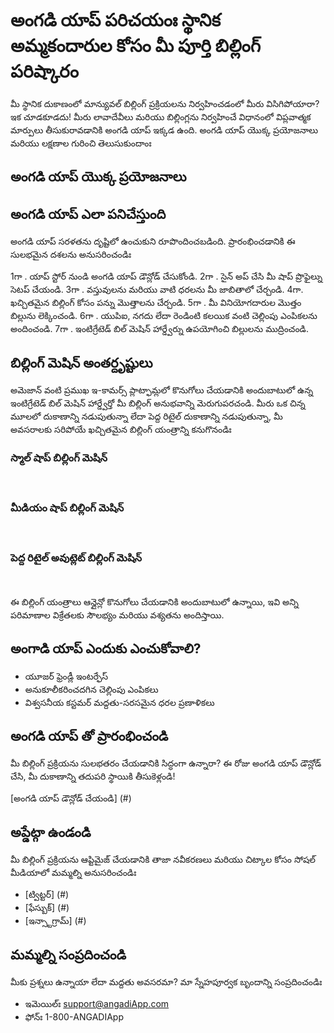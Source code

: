  
<script setup>
  import Cards from '../Components/Cards.vue'
   import BillingMachine from '../Components/BillingMachine.vue';
</script>



# అంగడి యాప్ పరిచయంః స్థానిక అమ్మకందారుల కోసం మీ పూర్తి బిల్లింగ్ పరిష్కారం

మీ స్థానిక దుకాణంలో మాన్యువల్ బిల్లింగ్ ప్రక్రియలను నిర్వహించడంలో మీరు విసిగిపోయారా? ఇక చూడకూడదు! మీరు లావాదేవీలు మరియు బిల్లింగ్లను నిర్వహించే విధానంలో విప్లవాత్మక మార్పులు తీసుకురావడానికి అంగడి యాప్ ఇక్కడ ఉంది. అంగడి యాప్ యొక్క ప్రయోజనాలు మరియు లక్షణాల గురించి తెలుసుకుందాంః

## అంగడి యాప్ యొక్క ప్రయోజనాలు


<Cards title="క్రమబద్ధీకరించబడిన బిల్లింగ్ ప్రక్రియ" description="పొడవైన క్యూలు మరియు దుర్భరమైన లెక్కలకు వీడ్కోలు చెప్పండి. అంగడి యాప్ బిల్లింగ్ ప్రక్రియను క్రమబద్ధీకరిస్తుంది, లావాదేవీలను వేగంగా మరియు ఇబ్బంది లేకుండా చేస్తుంది." />

<Cards title="ఫ్లెక్సిబుల్ పేమెంట్ ఆప్షన్స్" description="అంగడిఆప్తో, వినియోగదారులు యుపిఐ లేదా నగదు ద్వారా చెల్లించవచ్చు, ఇది విక్రేతలు మరియు కొనుగోలుదారులకు వశ్యత మరియు సౌలభ్యాన్ని అందిస్తుంది.
" />
<Cards title="పన్ను మినహాయింపు" description="అంగడి యాప్ విక్రేతలు తమ బిల్లులలో పన్ను మొత్తాలను చేర్చడానికి అనుమతిస్తుంది, ఖచ్చితమైన లెక్కలు మరియు పన్ను నిబంధనలకు అనుగుణంగా ఉండేలా చేస్తుంది.
" />
<Cards title="బిల్ మెషీన్తో అంతరాయం లేని అనుసంధానం" description="అంగడి యాప్ బిల్ మెషిన్ హార్డ్వేర్తో సజావుగా కలిసిపోతుంది, విక్రేతలు బిల్లులను అప్రయత్నంగా ముద్రించడానికి మరియు వృత్తి నైపుణ్యాన్ని పెంపొందించడానికి వీలు కల్పిస్తుంది.
" />


## అంగడి యాప్ ఎలా పనిచేస్తుంది

అంగడి యాప్ సరళతను దృష్టిలో ఉంచుకుని రూపొందించబడింది. ప్రారంభించడానికి ఈ సులభమైన దశలను అనుసరించండిః

1గా . యాప్ స్టోర్ నుండి అంగడి యాప్ డౌన్లోడ్ చేసుకోండి.
2గా . సైన్ అప్ చేసి మీ షాప్ ప్రొఫైల్ను సెటప్ చేయండి.
3గా . వస్తువులను మరియు వాటి ధరలను మీ జాబితాలో చేర్చండి.
4గా. ఖచ్చితమైన బిల్లింగ్ కోసం పన్ను మొత్తాలను చేర్చండి.
5గా . మీ వినియోగదారుల మొత్తం బిల్లును లెక్కించండి.
6గా . యుపిఐ, నగదు లేదా రెండింటి కలయిక వంటి చెల్లింపు ఎంపికలను అందించండి.
7గా . ఇంటిగ్రేటెడ్ బిల్ మెషిన్ హార్డ్వేర్ను ఉపయోగించి బిల్లులను ముద్రించండి.

## బిల్లింగ్ మెషిన్ అంతర్దృష్టులు

అమెజాన్ వంటి ప్రముఖ ఇ-కామర్స్ ప్లాట్ఫామ్లలో కొనుగోలు చేయడానికి అందుబాటులో ఉన్న ఇంటిగ్రేటెడ్ బిల్ మెషిన్ హార్డ్వేర్తో మీ బిల్లింగ్ అనుభవాన్ని మెరుగుపరచండి. మీరు ఒక చిన్న మూలలో దుకాణాన్ని నడుపుతున్నా లేదా పెద్ద రిటైల్ దుకాణాన్ని నడుపుతున్నా, మీ అవసరాలకు సరిపోయే ఖచ్చితమైన బిల్లింగ్ యంత్రాన్ని కనుగొనండిః



### స్మాల్ షాప్ బిల్లింగ్ మెషిన్ 

<br>
<BillingMachine
  imageSrc="/.vitepress/assets/Billing-Machine-Small_size.png"
  altText="Small Shop Billing Machine"
  description="కాంపాక్ట్ మరియు ఉపయోగించడానికి సులభం, ఈ బిల్లింగ్ యంత్రం పరిమిత స్థలం ఉన్న వ్యాపారాలకు అనువైనది. ఇప్పుడు అమెజాన్లో కొనుగోలు చేయండి."
/>

### మీడియం షాప్ బిల్లింగ్ మెషిన్
<br>

<BillingMachine
  imageSrc="/.vitepress/assets/Billing-Machine-Medium_size.png"
  altText="Medium Shop Billing Machine"
  description="మధ్య తరహా దుకాణాల కోసం రూపొందించిన ఈ బిల్లింగ్ యంత్రం సమర్థవంతమైన బిల్లింగ్ కోసం అధునాతన లక్షణాలను అందిస్తుంది. అమెజాన్లో కొనుగోలు చేయవచ్చు."
/>

### పెద్ద రిటైల్ అవుట్లెట్ బిల్లింగ్ మెషిన్
<br>

<BillingMachine
  imageSrc="/.vitepress/assets/Billing-Machine-Large_size.png"
  altText="Large Retail Outlet Billing Machine"
  description="అధిక-వాల్యూమ్ లావాదేవీల కోసం రూపొందించబడిన, మా పెద్ద రిటైల్ అవుట్లెట్ బిల్లింగ్ యంత్రం రద్దీ సమయాల్లో కూడా సజావుగా కార్యకలాపాలను నిర్ధారిస్తుంది.ఈ రోజు అమెజాన్లో మీది పొందండి."
/>


ఈ బిల్లింగ్ యంత్రాలు ఆన్లైన్లో కొనుగోలు చేయడానికి అందుబాటులో ఉన్నాయి, ఇవి అన్ని పరిమాణాల విక్రేతలకు సౌలభ్యం మరియు వశ్యతను అందిస్తాయి.



## అంగాడి యాప్ ఎందుకు ఎంచుకోవాలి?

- యూజర్ ఫ్రెండ్లీ ఇంటర్ఫేస్
- అనుకూలీకరించదగిన చెల్లింపు ఎంపికలు
- విశ్వసనీయ కస్టమర్ మద్దతు-సరసమైన ధరల ప్రణాళికలు

## అంగడి యాప్ తో ప్రారంభించండి

మీ బిల్లింగ్ ప్రక్రియను సులభతరం చేయడానికి సిద్ధంగా ఉన్నారా? ఈ రోజు అంగడి యాప్ డౌన్లోడ్ చేసి, మీ దుకాణాన్ని తదుపరి స్థాయికి తీసుకెళ్లండి!

[అంగడి యాప్ డౌన్లోడ్ చేయండి] (#) 

## అప్డేట్గా ఉండండి

మీ బిల్లింగ్ ప్రక్రియను ఆప్టిమైజ్ చేయడానికి తాజా నవీకరణలు మరియు చిట్కాల కోసం సోషల్ మీడియాలో మమ్మల్ని అనుసరించండిః

- [ట్విట్టర్] (#)
- [ఫేస్బుక్] (#)
- [ఇన్స్టాగ్రామ్] (#)

## మమ్మల్ని సంప్రదించండి

మీకు ప్రశ్నలు ఉన్నాయా లేదా మద్దతు అవసరమా? మా స్నేహపూర్వక బృందాన్ని సంప్రదించండిః

- ఇమెయిల్ః support@angadiApp.com
- ఫోన్ః 1-800-ANGADIApp


